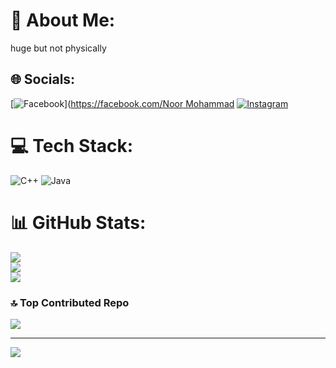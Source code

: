 # 💫 About Me:
huge but not physically


## 🌐 Socials:
[![Facebook](https://img.shields.io/badge/Facebook-%231877F2.svg?logo=Facebook&logoColor=white)]([https://facebook.com/Noor Mohammad](https://www.facebook.com/profile.php?id=100052056430966) [![Instagram](https://img.shields.io/badge/Instagram-%23E4405F.svg?logo=Instagram&logoColor=white)](https://www.instagram.com/noor_10e3/) 

# 💻 Tech Stack:
![C++](https://img.shields.io/badge/c++-%2300599C.svg?style=for-the-badge&logo=c%2B%2B&logoColor=white) ![Java](https://img.shields.io/badge/java-%23ED8B00.svg?style=for-the-badge&logo=openjdk&logoColor=white)
# 📊 GitHub Stats:
![](https://github-readme-stats.vercel.app/api?username=Metamorphoosis&theme=dark&hide_border=false&include_all_commits=false&count_private=false)<br/>
![](https://github-readme-streak-stats.herokuapp.com/?user=Metamorphoosis&theme=dark&hide_border=false)<br/>
![](https://github-readme-stats.vercel.app/api/top-langs/?username=Metamorphoosis&theme=dark&hide_border=false&include_all_commits=false&count_private=false&layout=compact)

### 🔝 Top Contributed Repo
![](https://github-contributor-stats.vercel.app/api?username=Metamorphoosis&limit=5&theme=dark&combine_all_yearly_contributions=true)

---
[![](https://visitcount.itsvg.in/api?id=Metamorphoosis&icon=1&color=0)](https://visitcount.itsvg.in)

<!-- Proudly created with GPRM ( https://gprm.itsvg.in ) -->

